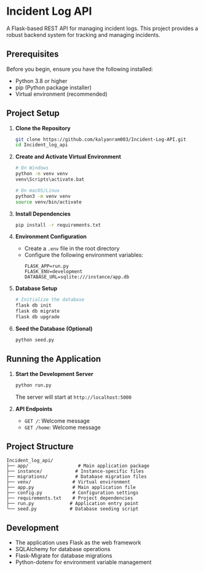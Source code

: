 # Incident Log API

A Flask-based REST API for managing incident logs. This project provides a robust backend system for tracking and managing incidents.

## Prerequisites

Before you begin, ensure you have the following installed:
- Python 3.8 or higher
- pip (Python package installer)
- Virtual environment (recommended)

## Project Setup

1. **Clone the Repository**
   ```bash
   git clone https://github.com/kalyanram003/Incident-Log-API.git
   cd Incident_log_api
   ```

2. **Create and Activate Virtual Environment**
   ```bash
   # On Windows
   python -m venv venv
   venv\Scripts\activate.bat

   # On macOS/Linux
   python3 -m venv venv
   source venv/bin/activate
   ```

3. **Install Dependencies**
   ```bash
   pip install -r requirements.txt
   ```

4. **Environment Configuration**
   - Create a `.env` file in the root directory
   - Configure the following environment variables:
     ```
     FLASK_APP=run.py
     FLASK_ENV=development
     DATABASE_URL=sqlite:///instance/app.db
     ```

5. **Database Setup**
   ```bash
   # Initialize the database
   flask db init
   flask db migrate
   flask db upgrade
   ```

6. **Seed the Database (Optional)**
   ```bash
   python seed.py
   ```

## Running the Application

1. **Start the Development Server**
   ```bash
   python run.py
   ```
   The server will start at `http://localhost:5000`

2. **API Endpoints**
   - `GET /`: Welcome message
   - `GET /home`: Welcome message

## Project Structure

```
Incident_log_api/
├── app/                  # Main application package
├── instance/            # Instance-specific files
├── migrations/          # Database migration files
├── venv/               # Virtual environment
├── app.py              # Main application file
├── config.py           # Configuration settings
├── requirements.txt    # Project dependencies
├── run.py             # Application entry point
└── seed.py            # Database seeding script
```

## Development

- The application uses Flask as the web framework
- SQLAlchemy for database operations
- Flask-Migrate for database migrations
- Python-dotenv for environment variable management

